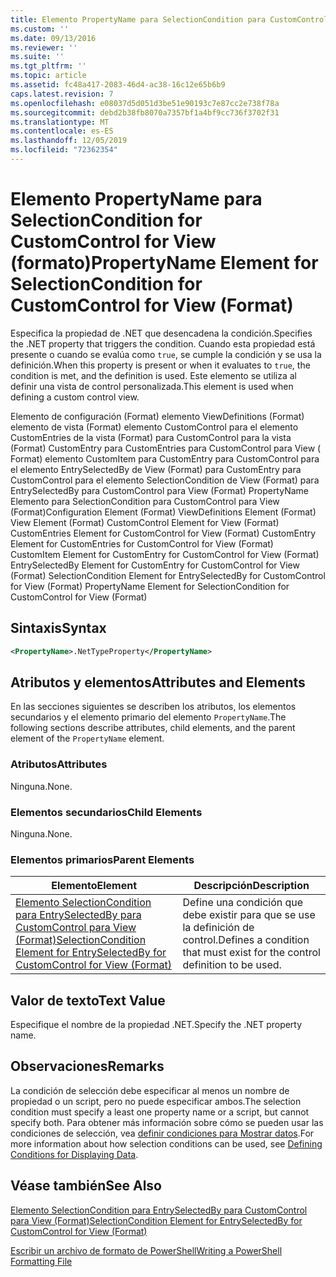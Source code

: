 ```yaml
---
title: Elemento PropertyName para SelectionCondition para CustomControl para View (Format) | Microsoft Docs
ms.custom: ''
ms.date: 09/13/2016
ms.reviewer: ''
ms.suite: ''
ms.tgt_pltfrm: ''
ms.topic: article
ms.assetid: fc48a417-2083-46d4-ac38-16c12e65b6b9
caps.latest.revision: 7
ms.openlocfilehash: e08037d5d051d3be51e90193c7e87cc2e738f78a
ms.sourcegitcommit: debd2b38fb8070a7357bf1a4bf9cc736f3702f31
ms.translationtype: MT
ms.contentlocale: es-ES
ms.lasthandoff: 12/05/2019
ms.locfileid: "72362354"
---
```

# <a name="propertyname-element-for-selectioncondition-for-customcontrol-for-view-format"></a><span data-ttu-id="3cd6b-102">Elemento PropertyName para SelectionCondition for CustomControl for View (formato)</span><span class="sxs-lookup"><span data-stu-id="3cd6b-102">PropertyName Element for SelectionCondition for CustomControl for View (Format)</span></span>

<span data-ttu-id="3cd6b-103">Especifica la propiedad de .NET que desencadena la condición.</span><span class="sxs-lookup"><span data-stu-id="3cd6b-103">Specifies the .NET property that triggers the condition.</span></span> <span data-ttu-id="3cd6b-104">Cuando esta propiedad está presente o cuando se evalúa como `true`, se cumple la condición y se usa la definición.</span><span class="sxs-lookup"><span data-stu-id="3cd6b-104">When this property is present or when it evaluates to `true`, the condition is met, and the definition is used.</span></span> <span data-ttu-id="3cd6b-105">Este elemento se utiliza al definir una vista de control personalizada.</span><span class="sxs-lookup"><span data-stu-id="3cd6b-105">This element is used when defining a custom control view.</span></span>

<span data-ttu-id="3cd6b-106">Elemento de configuración (Format) elemento ViewDefinitions (Format) elemento de vista (Format) elemento CustomControl para el elemento CustomEntries de la vista (Format) para CustomControl para la vista (Format) CustomEntry para CustomEntries para CustomControl para View ( Format) elemento CustomItem para CustomEntry para CustomControl para el elemento EntrySelectedBy de View (Format) para CustomEntry para CustomControl para el elemento SelectionCondition de View (Format) para EntrySelectedBy para CustomControl para View (Format) PropertyName Elemento para SelectionCondition para CustomControl para View (Format)</span><span class="sxs-lookup"><span data-stu-id="3cd6b-106">Configuration Element (Format) ViewDefinitions Element (Format) View Element (Format) CustomControl Element for View (Format) CustomEntries Element for CustomControl for View (Format) CustomEntry Element for CustomEntries for CustomControl for View (Format) CustomItem Element for CustomEntry for CustomControl for View (Format) EntrySelectedBy Element for CustomEntry for CustomControl for View (Format) SelectionCondition Element for EntrySelectedBy for CustomControl for View (Format) PropertyName Element for SelectionCondition for CustomControl for View (Format)</span></span>

## <a name="syntax"></a><span data-ttu-id="3cd6b-107">Sintaxis</span><span class="sxs-lookup"><span data-stu-id="3cd6b-107">Syntax</span></span>

```xml
<PropertyName>.NetTypeProperty</PropertyName>
```

## <a name="attributes-and-elements"></a><span data-ttu-id="3cd6b-108">Atributos y elementos</span><span class="sxs-lookup"><span data-stu-id="3cd6b-108">Attributes and Elements</span></span>

<span data-ttu-id="3cd6b-109">En las secciones siguientes se describen los atributos, los elementos secundarios y el elemento primario del elemento `PropertyName`.</span><span class="sxs-lookup"><span data-stu-id="3cd6b-109">The following sections describe attributes, child elements, and the parent element of the `PropertyName` element.</span></span>

### <a name="attributes"></a><span data-ttu-id="3cd6b-110">Atributos</span><span class="sxs-lookup"><span data-stu-id="3cd6b-110">Attributes</span></span>

<span data-ttu-id="3cd6b-111">Ninguna.</span><span class="sxs-lookup"><span data-stu-id="3cd6b-111">None.</span></span>

### <a name="child-elements"></a><span data-ttu-id="3cd6b-112">Elementos secundarios</span><span class="sxs-lookup"><span data-stu-id="3cd6b-112">Child Elements</span></span>

<span data-ttu-id="3cd6b-113">Ninguna.</span><span class="sxs-lookup"><span data-stu-id="3cd6b-113">None.</span></span>

### <a name="parent-elements"></a><span data-ttu-id="3cd6b-114">Elementos primarios</span><span class="sxs-lookup"><span data-stu-id="3cd6b-114">Parent Elements</span></span>

|<span data-ttu-id="3cd6b-115">Elemento</span><span class="sxs-lookup"><span data-stu-id="3cd6b-115">Element</span></span>|<span data-ttu-id="3cd6b-116">Descripción</span><span class="sxs-lookup"><span data-stu-id="3cd6b-116">Description</span></span>|
|-------------|-----------------|
|[<span data-ttu-id="3cd6b-117">Elemento SelectionCondition para EntrySelectedBy para CustomControl para View (Format)</span><span class="sxs-lookup"><span data-stu-id="3cd6b-117">SelectionCondition Element for EntrySelectedBy for CustomControl for View (Format)</span></span>](./selectioncondition-element-for-entryselectedby-for-customcontrol-format.md)|<span data-ttu-id="3cd6b-118">Define una condición que debe existir para que se use la definición de control.</span><span class="sxs-lookup"><span data-stu-id="3cd6b-118">Defines a condition that must exist for the control definition to be used.</span></span>|

## <a name="text-value"></a><span data-ttu-id="3cd6b-119">Valor de texto</span><span class="sxs-lookup"><span data-stu-id="3cd6b-119">Text Value</span></span>

<span data-ttu-id="3cd6b-120">Especifique el nombre de la propiedad .NET.</span><span class="sxs-lookup"><span data-stu-id="3cd6b-120">Specify the .NET property name.</span></span>

## <a name="remarks"></a><span data-ttu-id="3cd6b-121">Observaciones</span><span class="sxs-lookup"><span data-stu-id="3cd6b-121">Remarks</span></span>

<span data-ttu-id="3cd6b-122">La condición de selección debe especificar al menos un nombre de propiedad o un script, pero no puede especificar ambos.</span><span class="sxs-lookup"><span data-stu-id="3cd6b-122">The selection condition must specify a least one property name or a script, but cannot specify both.</span></span> <span data-ttu-id="3cd6b-123">Para obtener más información sobre cómo se pueden usar las condiciones de selección, vea [definir condiciones para Mostrar datos](./defining-conditions-for-displaying-data.md).</span><span class="sxs-lookup"><span data-stu-id="3cd6b-123">For more information about how selection conditions can be used, see [Defining Conditions for Displaying Data](./defining-conditions-for-displaying-data.md).</span></span>

## <a name="see-also"></a><span data-ttu-id="3cd6b-124">Véase también</span><span class="sxs-lookup"><span data-stu-id="3cd6b-124">See Also</span></span>

[<span data-ttu-id="3cd6b-125">Elemento SelectionCondition para EntrySelectedBy para CustomControl para View (Format)</span><span class="sxs-lookup"><span data-stu-id="3cd6b-125">SelectionCondition Element for EntrySelectedBy for CustomControl for View (Format)</span></span>](./selectioncondition-element-for-entryselectedby-for-customcontrol-format.md)

[<span data-ttu-id="3cd6b-126">Escribir un archivo de formato de PowerShell</span><span class="sxs-lookup"><span data-stu-id="3cd6b-126">Writing a PowerShell Formatting File</span></span>](./writing-a-powershell-formatting-file.md)
